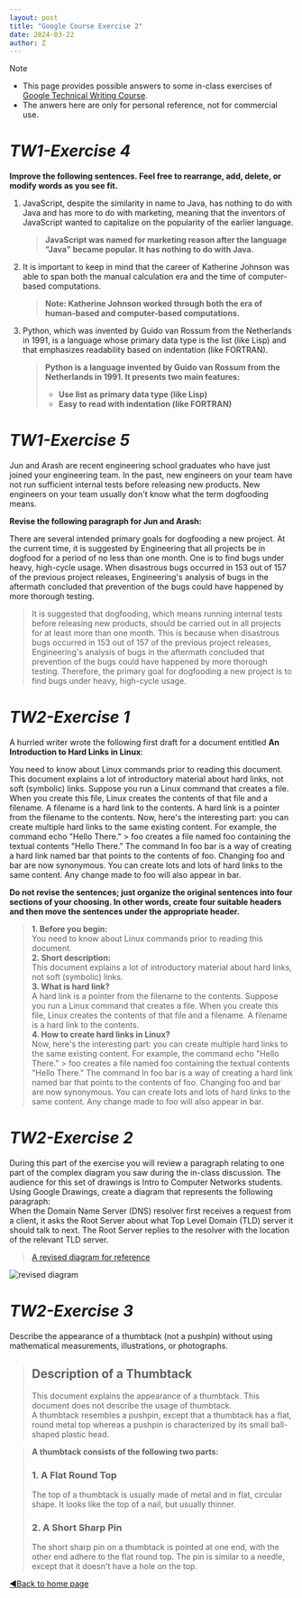 ```yaml
---
layout: post
title: "Google Course Exercise 2"
date: 2024-03-22
author: Z
---
```




> [!NOTE]
> * This page provides possible answers to some in-class exercises of [Google Technical Writing Course].
> * The anwers here are only for personal reference, not for commercial use.



# **_TW1-Exercise 4_**

**Improve the following sentences. Feel free to rearrange, add, delete, or modify words as you see fit.**

1. JavaScript, despite the similarity in name to Java, has nothing to do with Java and has more to do with marketing, meaning that the inventors of JavaScript wanted to capitalize on the popularity of the earlier language.

   > **JavaScript was named for marketing reason after the language "Java" became popular. It has nothing to do with Java.**

2. It is important to keep in mind that the career of Katherine Johnson was able to span both the manual calculation era and the time of computer-based computations.
  
   > **Note: Katherine Johnson worked through both the era of human-based and computer-based computations.**

3. Python, which was invented by Guido van Rossum from the Netherlands in 1991, is a language whose primary data type is the list (like Lisp) and that emphasizes readability based on indentation (like FORTRAN).

   > **Python is a language invented by Guido van Rossum from the Netherlands in 1991. It presents two main features:**
   >  * **Use list as primary data type (like Lisp)**
   >  * **Easy to read with indentation (like FORTRAN)**

# **_TW1-Exercise 5_**

Jun and Arash are recent engineering school graduates who have just joined your engineering team. In the past, new engineers on your team have not run sufficient internal tests before releasing new products. New engineers on your team usually don't know what the term dogfooding means.

**Revise the following paragraph for Jun and Arash:**

There are several intended primary goals for dogfooding a new project. At the current time, it is suggested by Engineering that all projects be in dogfood for a period of no less than one month. One is to find bugs under heavy, high-cycle usage. When disastrous bugs occurred in 153 out of 157 of the previous project releases, Engineering's analysis of bugs in the aftermath concluded that prevention of the bugs could have happened by more thorough testing.

>It is suggested that dogfooding, which means running internal tests before releasing new products, should be carried out in all projects for at least more than one month. This is because when disastrous bugs occurred in 153 out of 157 of the previous project releases, Engineering's analysis of bugs in the aftermath concluded that prevention of the bugs could have happened by more thorough testing. Therefore, the primary goal for dogfooding a new project is to find bugs under heavy, high-cycle usage.

# **_TW2-Exercise 1_**

A hurried writer wrote the following first draft for a document entitled **An Introduction to Hard Links in Linux**:

You need to know about Linux commands prior to reading this document. This document explains a lot of introductory material about hard links, not soft (symbolic) links. Suppose you run a Linux command that creates a file. When you create this file, Linux creates the contents of that file and a filename. A filename is a hard link to the contents. A hard link is a pointer from the filename to the contents. Now, here's the interesting part: you can create multiple hard links to the same existing content. For example, the command echo "Hello There." > foo creates a file named foo containing the textual contents "Hello There." The command ln foo bar is a way of creating a hard link named bar that points to the contents of foo. Changing foo and bar are now synonymous. You can create lots and lots of hard links to the same content. Any change made to foo will also appear in bar.
	
**Do not revise the sentences; just organize the original sentences into four sections of your choosing. In other words, create four suitable headers and then move the sentences under the appropriate header.**


>**1. Before you begin:**  
You need to know about Linux commands prior to reading this document.  
>**2. Short description:**  
This document explains a lot of introductory material about hard links, not soft (symbolic) links.  
>**3. What is hard link?**  
A hard link is a pointer from the filename to the contents. Suppose you run a Linux command that creates a file. When you create this file, Linux creates the contents of that file and a filename. A filename is a hard link to the contents.  
>**4. How to create hard links in Linux?**  
Now, here's the interesting part: you can create multiple hard links to the same existing content. For example, the command echo "Hello There." > foo creates a file named foo containing the textual contents "Hello There." The command ln foo bar is a way of creating a hard link named bar that points to the contents of foo. Changing foo and bar are now synonymous. You can create lots and lots of hard links to the same content. Any change made to foo will also appear in bar.  

# **_TW2-Exercise 2_**

During this part of the exercise you will review a paragraph relating to one part of the complex diagram you saw during the in-class discussion. The audience for this set of drawings is Intro to Computer Networks students.  
Using Google Drawings, create a diagram that represents the following paragraph:  
When the Domain Name Server (DNS) resolver first receives a request from a client, it asks the Root Server about what Top Level Domain (TLD) server it should talk to next. The Root Server replies to the resolver with the location of the relevant TLD server.

> [A revised diagram for reference](https://github.com/Gallifrey23/gallifrey23.github.io/blob/9992db8ffc9409e25d8bbdd0b85a51d059e89827/assets/images/Copy_of_Exercise2_Good_Diagram-DNS.svg)

![revised diagram](https://github.com/Gallifrey23/gallifrey23.github.io/blob/70a97bcc3fa68a740a88ffbbc60f92fccb91e2f1/assets/revised_diagram%20-%20DNS.jpg)


# **_TW2-Exercise 3_**

Describe the appearance of a thumbtack (not a pushpin) without using mathematical measurements, illustrations, or photographs.

>## Description of a Thumbtack  
>This document explains the appearance of a thumbtack. This document does not describe the usage of thumbtack.  
A thumbtack resembles a pushpin, except that a thumbtack has a flat, round metal top whereas a pushpin is characterized by its small ball-shaped plastic head.

>**A thumbtack consists of the following two parts:**  
>### 1. A Flat Round Top  
>The top of a thumbtack is usually made of metal and in flat, circular shape. It looks like the top of a nail, but usually thinner. 
>### 2. A Short Sharp Pin
>The short sharp pin on a thumbtack is pointed at one end, with the other end adhere to the flat round top. The pin is similar to a needle, except that it doesn't have a hole on the top.



[Google Technical Writing Course]:https://developers.google.com/tech-writing/for-instructors


[◀️Back to home page](https://gallifrey23.github.io/)
